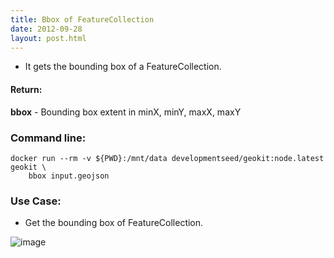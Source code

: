 ```yaml
---
title: Bbox of FeatureCollection
date: 2012-09-28
layout: post.html
---
```


- It gets the bounding box of a FeatureCollection. 

#### Return:

**bbox** - Bounding box extent in minX, minY, maxX, maxY

### Command line:

```
docker run --rm -v ${PWD}:/mnt/data developmentseed/geokit:node.latest geokit \
    bbox input.geojson
```

### Use Case:

- Get the bounding box of FeatureCollection.

![image](https://user-images.githubusercontent.com/11504548/46218693-eb536300-c30a-11e8-8a3d-e4f93c508d5c.png)